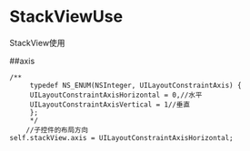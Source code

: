 # StackViewUse
StackView使用

##axis
```object
/**
     typedef NS_ENUM(NSInteger, UILayoutConstraintAxis) {
     UILayoutConstraintAxisHorizontal = 0,//水平
     UILayoutConstraintAxisVertical = 1//垂直
     };
     */
    //子控件的布局方向
self.stackView.axis = UILayoutConstraintAxisHorizontal;
```

